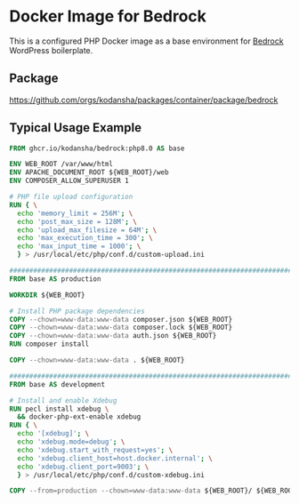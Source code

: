 # Docker Image for Bedrock

This is a configured PHP Docker image as a base environment for
[Bedrock](https://roots.io/bedrock/) WordPress boilerplate.

## Package

https://github.com/orgs/kodansha/packages/container/package/bedrock

## Typical Usage Example

```dockerfile
FROM ghcr.io/kodansha/bedrock:php8.0 AS base

ENV WEB_ROOT /var/www/html
ENV APACHE_DOCUMENT_ROOT ${WEB_ROOT}/web
ENV COMPOSER_ALLOW_SUPERUSER 1

# PHP file upload configuration
RUN { \
  echo 'memory_limit = 256M'; \
  echo 'post_max_size = 128M'; \
  echo 'upload_max_filesize = 64M'; \
  echo 'max_execution_time = 300'; \
  echo 'max_input_time = 1000'; \
  } > /usr/local/etc/php/conf.d/custom-upload.ini

################################################################################
FROM base AS production

WORKDIR ${WEB_ROOT}

# Install PHP package dependencies
COPY --chown=www-data:www-data composer.json ${WEB_ROOT}
COPY --chown=www-data:www-data composer.lock ${WEB_ROOT}
COPY --chown=www-data:www-data auth.json ${WEB_ROOT}
RUN composer install

COPY --chown=www-data:www-data . ${WEB_ROOT}

################################################################################
FROM base AS development

# Install and enable Xdebug
RUN pecl install xdebug \
  && docker-php-ext-enable xdebug
RUN { \
  echo '[xdebug]'; \
  echo 'xdebug.mode=debug'; \
  echo 'xdebug.start_with_request=yes'; \
  echo 'xdebug.client_host=host.docker.internal'; \
  echo 'xdebug.client_port=9003'; \
  } > /usr/local/etc/php/conf.d/custom-xdebug.ini

COPY --from=production --chown=www-data:www-data ${WEB_ROOT}/ ${WEB_ROOT}/
```
